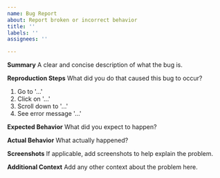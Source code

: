 ```yaml
---
name: Bug Report
about: Report broken or incorrect behavior
title: ''
labels: ''
assignees: ''

---
```


**Summary**
A clear and concise description of what the bug is.

**Reproduction Steps**
What did you do that caused this bug to occur?
1. Go to '...'
2. Click on '...'
3. Scroll down to '...'
4. See error message '...'

**Expected Behavior**
What did you expect to happen?

**Actual Behavior**
What actually happened?

**Screenshots**
If applicable, add screenshots to help explain the problem.

**Additional Context**
Add any other context about the problem here.
